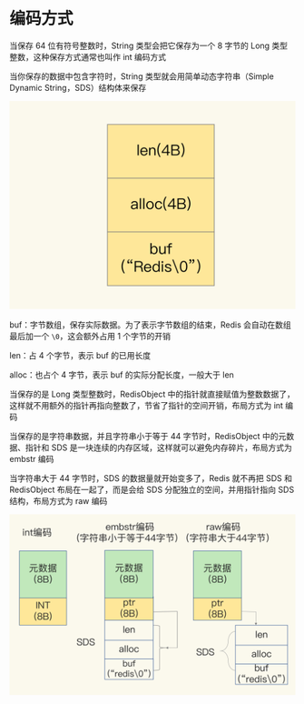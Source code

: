 # 编码方式

当保存 64 位有符号整数时，String 类型会把它保存为一个 8 字节的 Long 类型整数，这种保存方式通常也叫作 int 编码方式

当你保存的数据中包含字符时，String 类型就会用简单动态字符串（Simple Dynamic String，SDS）结构体来保存

![01](编码方式.assets/01.png)

buf：字节数组，保存实际数据。为了表示字节数组的结束，Redis 会自动在数组最后加一个 `\0`，这会额外占用 1 个字节的开销

len：占 4 个字节，表示 buf 的已用长度

alloc：也占个 4 字节，表示 buf 的实际分配长度，一般大于 len

当保存的是 Long 类型整数时，RedisObject 中的指针就直接赋值为整数数据了，这样就不用额外的指针再指向整数了，节省了指针的空间开销，布局方式为 int 编码

当保存的是字符串数据，并且字符串小于等于 44 字节时，RedisObject 中的元数据、指针和 SDS 是一块连续的内存区域，这样就可以避免内存碎片，布局方式为 embstr 编码

当字符串大于 44 字节时，SDS 的数据量就开始变多了，Redis 就不再把 SDS 和 RedisObject 布局在一起了，而是会给 SDS 分配独立的空间，并用指针指向 SDS 结构，布局方式为 raw 编码

![02](编码方式.assets/02.png)